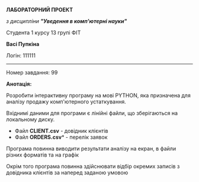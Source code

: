 **ЛАБОРАТОРНИЙ ПРОЕКТ**

_з дисципліни **"Уведення в комп'ютерні науки"**_

Студента 1 курсу 13 групі ФІТ 

**Васі Пупкіна**

Логін: 111111

---

Номер завдання: 99

**Анотація:**

Розробити інтерактивну програму на мові PYTHON,
яка призначена для аналізу продажу комп'ютерного устаткування.

Вхіднимі даними для програми є лінійні файли, що зберігаються на локальному диску.

- Файл **СLIENT.csv** - довідник клієнтів
- Файл **ORDERS.csv*** - перелік заявок

Програма повинна виводити результати аналізу на екран, в файли різних форматів та на графік

Окрім того програма повинна здійснювати відбір окремих записів з довідника клієнтів за наперед заданою умовою

